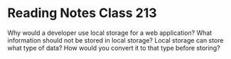 # Reading Notes Class 213 

Why would a developer use local storage for a web application?
What information should not be stored in local storage?
Local storage can store what type of data? How would you convert it to that type before storing?
